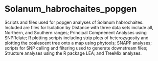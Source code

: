 # Solanum_habrochaites_popgen

Scripts and files used for popgen analyses of Solanum habrochaites. Included are files for Isolation by Distance with three data sets include all, Northern, and Southern ranges; Principal Compnenent Analyses using SNPRelate; R plotting scripts including strip plots of heterozygosity and plotting the coalescent tree onto a map using phytools; SNAPP analyses; scripts for SNP calling and filtering used to generate downstream files; Structure analyses using the R package LEA; and TreeMix analyses.

